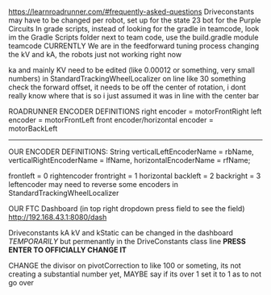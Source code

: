 https://learnroadrunner.com/#frequently-asked-questions
Driveconstants may have to be changed per robot, set up for the state 23 bot for the Purple Circuits
In grade scripts, instead of looking for the gradle in teamcode, look im the Gradle Scripts folder next to team code, use the build.gradle module teamcode
CURRENTLY We are in the feedforward tuning process changing the kV and kA, the robots just not working right now

ka and mainly KV need to be edited (like 0.00012 or something, very small numbers)
in StandardTrackingWheelLocalizer on line like 30 something check the forward offset, it needs to be off the center of rotation, i dont really know where that is so i just assumed it was in line with the center bar


ROADRUNNER ENCODER DEFINITIONS
right encoder = motorFrontRight
left encoder = motorFrontLeft
front encoder/horizontal encoder = motorBackLeft

----------------------------------------------------------------------------

OUR ENCODER DEFINITIONS:
String verticalLeftEncoderName = rbName, verticalRightEncoderName = lfName, horizontalEncoderName = rfName;

frontleft   = 0 rightencoder
frontright  = 1 horizontal
backleft    = 2
backright   = 3 leftencoder
may need to reverse some encoders in StandardTrackingWheelLocalizer

OUR FTC Dashboard (in top right dropdown press field to see the field)
http://192.168.43.1:8080/dash

Driveconstants kA kV and kStatic can be changed in the dashboard *TEMPORARILY* but permenantly in the DriveConstants class line
**PRESS ENTER TO OFFICIALLY CHANGE IT**

CHANGE the divisor on pivotCorrection to like 100 or someting, its not creating a substantial number yet, 
MAYBE say if its over 1 set it to 1 as to not go over 